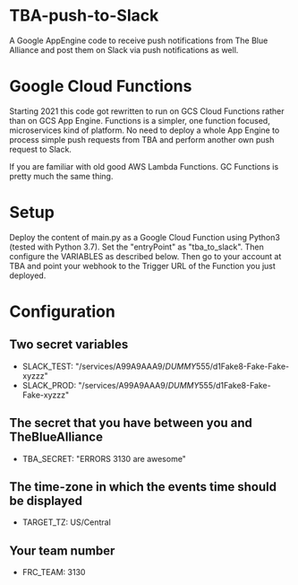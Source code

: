 # TBA-push-to-Slack
A Google AppEngine code to receive push notifications from The Blue Alliance and post them on Slack via push notifications as well.

# Google Cloud Functions
Starting 2021 this code got rewritten to run on GCS Cloud Functions rather than on GCS App Engine.
Functions is a simpler, one function focused, microservices kind of platform.
No need to deploy a whole App Engine to process simple push requests from TBA and perform 
another own push request to Slack.

If you are familiar with old good AWS Lambda Functions. GC Functions is pretty much the same thing.

# Setup

Deploy the content of main.py as a Google Cloud Function using Python3 (tested with Python 3.7).
Set the "entryPoint" as "tba_to_slack".
Then configure the VARIABLES as described below. Then go to your account at TBA and point your webhook
to the Trigger URL of the Function you just deployed.

# Configuration
## Two secret variables
* SLACK_TEST: "/services/A99A9AAA9/*DUMMY*555/d1Fake8-Fake-Fake-xyzzz"
* SLACK_PROD: "/services/A99A9AAA9/*DUMMY*555/d1Fake8-Fake-Fake-xyzzz"

## The secret that you have between you and TheBlueAlliance
* TBA_SECRET: "ERRORS 3130 are awesome"

## The time-zone in which the events time should be displayed
* TARGET_TZ: US/Central

## Your team number
* FRC_TEAM: 3130